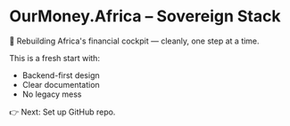 # OurMoney.Africa – Sovereign Stack

🚀 Rebuilding Africa's financial cockpit — cleanly, one step at a time.

This is a fresh start with:
- Backend-first design
- Clear documentation
- No legacy mess

👉 Next: Set up GitHub repo.
